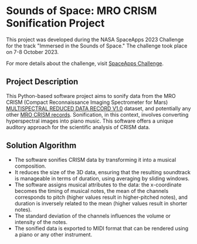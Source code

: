 # Sounds of Space: MRO CRISM Sonification Project


This project was developed during the NASA SpaceApps 2023 Challenge for the track "Immersed in the Sounds of Space." The challenge took place on 7-8 October 2023.

For more details about the challenge, visit [SpaceApps Challenge](https://www.spaceappschallenge.org/2023/challenges/immersed-in-the-sounds-of-space/?tab=details).

## Project Description

This Python-based software project aims to sonify data from the MRO CRISM (Compact Reconnaissance Imaging Spectrometer for Mars) [MULTISPECTRAL REDUCED DATA RECORD V1.0](https://pds.nasa.gov/ds-view/pds/viewDataset.jsp?dsid=MRO-M-CRISM-5-RDR-MULTISPECTRAL-V1.0) dataset, and potentially any other [MRO CRISM records](https://arcnav.psi.edu/urn:nasa:pds:context:instrument:crism.mro). Sonification, in this context, involves converting hyperspectral images into piano music. This software offers a unique auditory approach for the scientific analysis of CRISM data.

## Solution Algorithm

- The software sonifies CRISM data by transforming it into a musical composition.
- It reduces the size of the 3D data, ensuring that the resulting soundtrack is manageable in terms of duration, using averaging by sliding windows.
- The software assigns musical attributes to the data: the x-coordinate becomes the timing of musical notes, the mean of the channels corresponds to pitch (higher values result in higher-pitched notes), and duration is inversely related to the mean (higher values result in shorter notes).
- The standard deviation of the channels influences the volume or intensity of the notes.
- The sonified data is exported to MIDI format that can be rendered using a piano or any other instrument.
